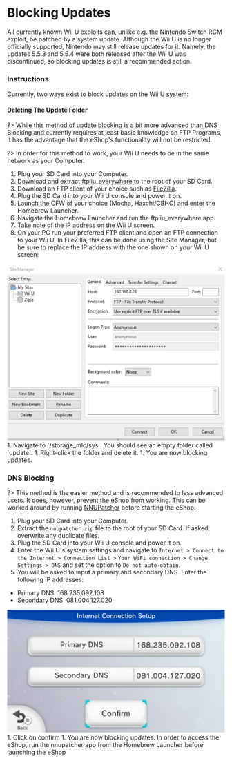 # Blocking Updates

All currently known Wii U exploits can, unlike e.g. the Nintendo Switch RCM exploit, be patched by a system update. Although the Wii U is no longer officially supported, Nintendo may still release updates for it. Namely, the updates 5.5.3 and 5.5.4 were both released after the Wii U was discontinued, so blocking updates is still a recommended action.

### Instructions

Currently, two ways exist to block updates on the Wii U system:
<!-- tabs:start -->

#### **Deleting The Update Folder**
?> While this method of update blocking is a bit more advanced than DNS Blocking and currently requires at least basic knowledge on FTP Programs, it has the advantage that the eShop's functionality will not be restricted.

?> In order for this method to work, your Wii U needs to be in the same network as your Computer.
1. Plug your SD Card into your Computer.
1. Download and extract [ftpiiu_everywhere](http://wiiubru.com/appstore/zips/fpiiu-cbhc.zip) to the root of your SD Card.
1. Download an FTP client of your choice such as [FileZilla](https://filezilla-project.org/download.php).
1. Plug the SD Card into your Wii U console and power it on.
1. Launch the CFW of your choice (Mocha, Haxchi/CBHC) and enter the Homebrew Launcher.
1. Navigate the Homebrew Launcher and run the ftpiiu_everywhere app.
1. Take note of the IP address on the Wii U screen.
1. On your PC run your preferred FTP client and open an FTP connection to your Wii U. In FileZilla, this can be done using the Site Manager, but be sure to replace the IP address with the one shown on your Wii U screen:  
<img src="docs/assets/img/FTP.png" alt="FileZilla">
1. Navigate to `/storage_mlc/sys`. You should see an empty folder called `update`.
1. Right-click the folder and delete it.
1. You are now blocking updates.

### **DNS Blocking**
?> This method is the easier method and is recommended to less advanced users. It does, however, prevent the eShop from working. This can be worked around by running [NNUPatcher](http://www.wiiubru.com/appstore/zips/nnupatcher.zip) before starting the eShop.
1. Plug your SD Card into your Computer.
1. Extract the `nnupatcher.zip` file to the root of your SD Card. If asked, overwrite any duplicate files.
1. Plug the SD Card into your Wii U console and power it on.
1. Enter the Wii U's system settings and navigate to `Internet > Connect to the Internet > Connection List >`
`Your WiFi connection > Change Settings > DNS` and set the option to `Do not auto-obtain`.
1. You will be asked to input a primary and secondary DNS. Enter the following IP addresses:
 - Primary DNS: 168.235.092.108
 - Secondary DNS: 081.004.127.020
<img src="docs/assets/img/DNS.png" alt="DNS Block">
1. Click on confirm
1. You are now blocking updates. In order to access the eShop, run the nnupatcher app from the Homebrew Launcher before launching the eShop


<!-- tabs:end -->
